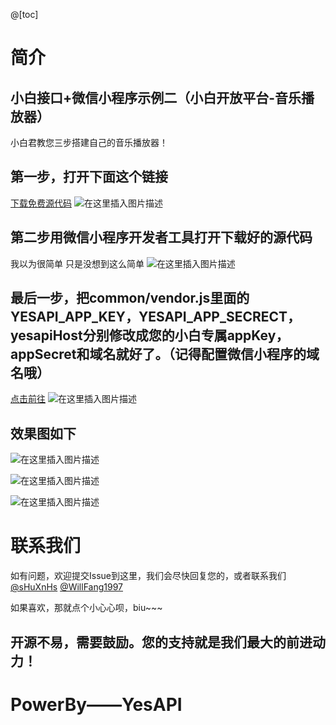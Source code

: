 ﻿@[toc]
# 简介
## 小白接口+微信小程序示例二（小白开放平台-音乐播放器）
小白君教您三步搭建自己的音乐播放器！
## 第一步，打开下面这个链接
[下载免费源代码](https://github.com/yesapicn/yesapi-miniprogram-2)
![在这里插入图片描述](https://img-blog.csdnimg.cn/2019090919085545.png?x-oss-process=image/watermark,type_ZmFuZ3poZW5naGVpdGk,shadow_10,text_aHR0cHM6Ly9ibG9nLmNzZG4ubmV0L3dlaXhpbl80MjkzMjM2OQ==,size_16,color_FFFFFF,t_70)
## 第二步用微信小程序开发者工具打开下载好的源代码
我以为很简单 只是没想到这么简单
![在这里插入图片描述](https://img-blog.csdnimg.cn/2019090919145689.png?x-oss-process=image/watermark,type_ZmFuZ3poZW5naGVpdGk,shadow_10,text_aHR0cHM6Ly9ibG9nLmNzZG4ubmV0L3dlaXhpbl80MjkzMjM2OQ==,size_16,color_FFFFFF,t_70)
## 最后一步，把common/vendor.js里面的YESAPI_APP_KEY，YESAPI_APP_SECRECT，yesapiHost分别修改成您的小白专属appKey，appSecret和域名就好了。（记得配置微信小程序的域名哦）
[点击前往](http://open.yesapi.cn/?r=App/Mine)
![在这里插入图片描述](https://img-blog.csdnimg.cn/20190909191948801.png)
## 效果图如下
![在这里插入图片描述](https://img-blog.csdnimg.cn/20190909192258589.png?x-oss-process=image/watermark,type_ZmFuZ3poZW5naGVpdGk,shadow_10,text_aHR0cHM6Ly9ibG9nLmNzZG4ubmV0L3dlaXhpbl80MjkzMjM2OQ==,size_16,color_FFFFFF,t_70)


![在这里插入图片描述](https://img-blog.csdnimg.cn/20190909192427815.png?x-oss-process=image/watermark,type_ZmFuZ3poZW5naGVpdGk,shadow_10,text_aHR0cHM6Ly9ibG9nLmNzZG4ubmV0L3dlaXhpbl80MjkzMjM2OQ==,size_16,color_FFFFFF,t_70)


![在这里插入图片描述](https://img-blog.csdnimg.cn/20190909192437908.png?x-oss-process=image/watermark,type_ZmFuZ3poZW5naGVpdGk,shadow_10,text_aHR0cHM6Ly9ibG9nLmNzZG4ubmV0L3dlaXhpbl80MjkzMjM2OQ==,size_16,color_FFFFFF,t_70)
# 联系我们
如有问题，欢迎提交Issue到这里，我们会尽快回复您的，或者联系我们[@sHuXnHs](https://github.com/shuxnhs) [@WillFang1997](https://github.com/WillFang1997)

如果喜欢，那就点个小心心呗，biu~~~


## 开源不易，需要鼓励。您的支持就是我们最大的前进动力！


# PowerBy——YesAPI
